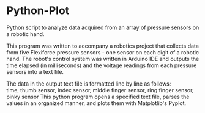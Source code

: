 # Python-Plot
Python script to analyze data acquired from an array of pressure sensors on a robotic hand.

This program was written to accompany a robotics project that collects data from five Flexiforce pressure sensors - one sensor on each digit of a robotic hand.
The robot's control system was written in Arduino IDE and outputs the time elapsed (in milliseconds) and the voltage readings from each pressure sensors into a text file.

The data in the output text file is formatted line by line as follows: <br /> time, thumb sensor, index sensor, middle finger sensor, ring finger sensor, pinky sensor
This python program opens a specified text file, parses the values in an organized manner, and plots them with Matplotlib's Pyplot.
